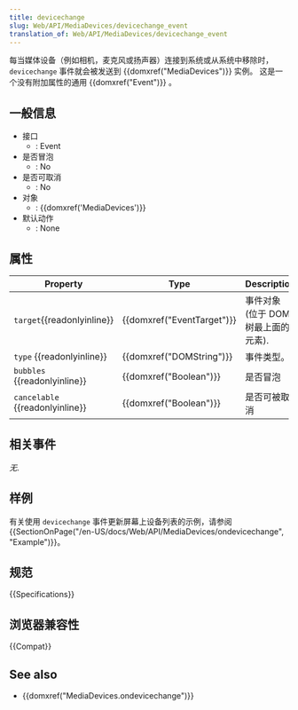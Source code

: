 ```yaml
---
title: devicechange
slug: Web/API/MediaDevices/devicechange_event
translation_of: Web/API/MediaDevices/devicechange_event
---
```

每当媒体设备（例如相机，麦克风或扬声器）连接到系统或从系统中移除时，`devicechange` 事件就会被发送到 {{domxref("MediaDevices")}} 实例。 这是一个没有附加属性的通用 {{domxref("Event")}} 。

## 一般信息

- 接口
  - : Event
- 是否冒泡
  - : No
- 是否可取消
  - : No
- 对象
  - : {{domxref('MediaDevices')}}
- 默认动作
  - : None

## 属性

| Property                              | Type                                 | Description                         |
| ------------------------------------- | ------------------------------------ | ----------------------------------- |
| `target`{{readonlyinline}}      | {{domxref("EventTarget")}} | 事件对象 (位于 DOM 树最上面的元素). |
| `type` {{readonlyinline}}       | {{domxref("DOMString")}}     | 事件类型。                          |
| `bubbles` {{readonlyinline}}    | {{domxref("Boolean")}}         | 是否冒泡                            |
| `cancelable` {{readonlyinline}} | {{domxref("Boolean")}}         | 是否可被取消                        |

## 相关事件

_无_.

## 样例

有关使用 `devicechange` 事件更新屏幕上设备列表的示例，请参阅 {{SectionOnPage("/en-US/docs/Web/API/MediaDevices/ondevicechange", "Example")}}。

## 规范

{{Specifications}}

## 浏览器兼容性

{{Compat}}

## See also

- {{domxref("MediaDevices.ondevicechange")}}
